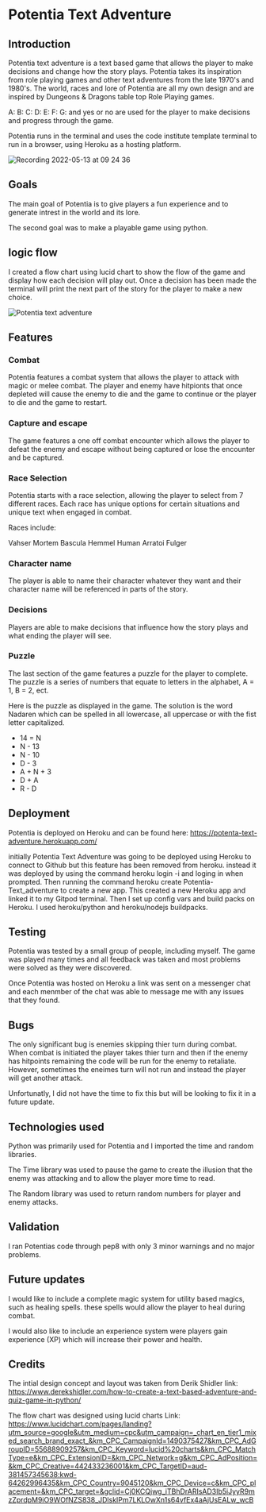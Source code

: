 # Potentia Text Adventure

## Introduction

Potentia text adventure is a text based game that allows the player to make decisions and change how the story plays.
Potentia takes its inspiration from role playing games and other text adventures from the late 1970's and 1980's.
The world, races and lore of Potentia are all my own design and are inspired by Dungeons & Dragons table top Role Playing games.

A: B: C: D: E: F: G: and yes or no are used for the player to make decisions and progress through the game.

Potentia runs in the terminal and uses the code institute template terminal to run in a browser, using Heroku as a hosting platform.

![Recording 2022-05-13 at 09 24 36](https://user-images.githubusercontent.com/97246895/168243359-e47a3cd8-e527-493d-bd55-458863e2cbf0.gif)


## Goals

The main goal of Potentia is to give players a fun experience and to generate intrest in the world and its lore. 

The second goal was to make a playable game using python.

## logic flow

I created a flow chart using lucid chart to show the flow of the game and display how each decision will play out.
Once a decision has been made the terminal will print the next part of the story for the player to make a new choice. 

![Potentia text adventure](https://user-images.githubusercontent.com/97246895/168243401-03dbaeae-6cfc-45e4-ab81-e6bb658932af.png)

## Features 

### Combat 

Potentia features a combat system that allows the player to attack with magic or melee combat. The player and enemy have hitpionts that once
depleted will cause the enemy to die and the game to continue or the player to die and the game to restart. 

### Capture and escape

The game features a one off combat encounter which allows the player to defeat the enemy and escape without being captured or lose the encounter and
be captured. 

### Race Selection

Potentia starts with a race selection, allowing the player to select from 7 different races. 
Each race has unique options for certain situations and unique text when engaged in combat.

Races include:

Vahser
Mortem
Bascula
Hemmel
Human
Arratoi
Fulger

### Character name

The player is able to name their character whatever they want and their character name will be referenced in parts of the story.

### Decisions

Players are able to make decisions that influence how the story plays and what ending the player will see.

### Puzzle

The last section of the game features a puzzle for the player to complete. The puzzle is a series of numbers that equate to letters in the alphabet, A = 1, B = 2, ect.

Here is the puzzle as displayed in the game. The solution is the word Nadaren which can be spelled in all lowercase, all uppercase or with the fist letter capitalized.

* 14 = N
* N - 13
* N - 10
* D - 3
* A + N + 3
* D + A
* R - D

## Deployment 

Potentia is deployed on Heroku and can be found here: https://potenta-text-adventure.herokuapp.com/

initially Potentia Text Adventure was going to be deployed using Heroku to connect to Github but this feature has been removed from heroku.
instead it was deployed by using the command heroku login -i and loging in when prompted. Then running the command heroku create Potentia-Text_adventure to create a new app. This created a new Heroku app and linked it to my Gitpod terminal. Then I set up config vars and build packs on Heroku. 
I used heroku/python and heroku/nodejs buildpacks. 

## Testing 

Potentia was tested by a small group of people, including myself. The game was played many times and all feedback was taken and most problems were solved as they 
were discovered.

Once Potentia was hosted on Heroku a link was sent on a messenger chat and each menmber of the chat was able to message me with any issues that they found. 

## Bugs

The only significant bug is enemies skipping thier turn during combat. 
When combat is initiated the player takes thier turn and then if the enemy has hitpoints remaining the code will be run for the enemy to retaliate. 
However, sometimes the eneimes turn will not run and instead the player will get another attack. 

Unfortunatly, I did not have the time to fix this but will be looking to fix it in a future update. 

## Technologies used

Python was primarily used for Potentia and I imported the time and random libraries. 

The Time library was used to pause the game to create the illusion that the enemy was attacking and to allow the player more time to read. 

The Random library was used to return random numbers for player and enemy attacks. 

## Validation 

I ran Potentias code through pep8 with only 3 minor warnings and no major problems. 

## Future updates

I would like to include a complete magic system for utility based magics, such as healing spells. these spells would allow the player to heal during combat.

I would also like to include an experience system were players gain experience (XP) which will increase their power and health. 

## Credits

The intial design concept and layout was taken from Derik Shidler
link: https://www.derekshidler.com/how-to-create-a-text-based-adventure-and-quiz-game-in-python/

The flow chart was designed using lucid charts
Link: https://www.lucidchart.com/pages/landing?utm_source=google&utm_medium=cpc&utm_campaign=_chart_en_tier1_mixed_search_brand_exact_&km_CPC_CampaignId=1490375427&km_CPC_AdGroupID=55688909257&km_CPC_Keyword=lucid%20charts&km_CPC_MatchType=e&km_CPC_ExtensionID=&km_CPC_Network=g&km_CPC_AdPosition=&km_CPC_Creative=442433236001&km_CPC_TargetID=aud-381457345638:kwd-64262996435&km_CPC_Country=9045120&km_CPC_Device=c&km_CPC_placement=&km_CPC_target=&gclid=Cj0KCQjwg_iTBhDrARIsAD3Ib5iJyyR9mzZprdpM9iO9WOfNZS838_JDlskIPm7LKLOwXn1s64vfEx4aAjUsEALw_wcB
